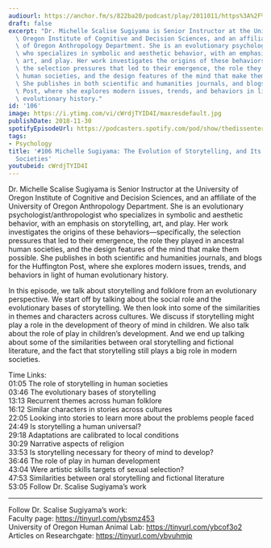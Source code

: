 ```yaml
---
audiourl: https://anchor.fm/s/822ba20/podcast/play/2011011/https%3A%2F%2Fd3ctxlq1ktw2nl.cloudfront.net%2Fproduction%2F2018-11-31%2F7734769-48000-2-3c4fa7440e12b.mp3
draft: false
excerpt: "Dr. Michelle Scalise Sugiyama is Senior Instructor at the University of\
  \ Oregon Institute of Cognitive and Decision Sciences, and an affiliate of the University\
  \ of Oregon Anthropology Department. She is an evolutionary psychologist/anthropologist\
  \ who specializes in symbolic and aesthetic behavior, with an emphasis on storytelling,\
  \ art, and play. Her work investigates the origins of these behaviors\u2014specifically,\
  \ the selection pressures that led to their emergence, the role they played in ancestral\
  \ human societies, and the design features of the mind that make them possible.\
  \ She publishes in both scientific and humanities journals, and blogs for the Huffington\
  \ Post, where she explores modern issues, trends, and behaviors in light of human\
  \ evolutionary history."
id: '106'
image: https://i.ytimg.com/vi/cWrdjTYID4I/maxresdefault.jpg
publishDate: 2018-11-30
spotifyEpisodeUrl: https://podcasters.spotify.com/pod/show/thedissenter/episodes/106-Michelle-Sugiyama-The-Evolution-of-Storytelling--and-Its-Role-in-Human-Societies-e2rse3
tags:
- Psychology
title: '#106 Michelle Sugiyama: The Evolution of Storytelling, and Its Role in Human
  Societies'
youtubeid: cWrdjTYID4I
---
```

<div class="timelinks">

Dr. Michelle Scalise Sugiyama is Senior Instructor at the University of Oregon Institute of Cognitive and Decision Sciences, and an affiliate of the University of Oregon Anthropology Department. She is an evolutionary psychologist/anthropologist who specializes in symbolic and aesthetic behavior, with an emphasis on storytelling, art, and play. Her work investigates the origins of these behaviors—specifically, the selection pressures that led to their emergence, the role they played in ancestral human societies, and the design features of the mind that make them possible. She publishes in both scientific and humanities journals, and blogs for the Huffington Post, where she explores modern issues, trends, and behaviors in light of human evolutionary history.

In this episode, we talk about storytelling and folklore from an evolutionary perspective. We start off by talking about the social role and the evolutionary bases of storytelling. We then look into some of the similarities in themes and characters across cultures. We discuss if storytelling might play a role in the development of theory of mind in children. We also talk about the role of play in children’s development. And we end up talking about some of the similarities between oral storytelling and fictional literature, and the fact that storytelling still plays a big role in modern societies.

Time Links:  
<time>01:05</time> The role of storytelling in human societies  
<time>03:46</time> The evolutionary bases of storytelling                    
<time>13:13</time> Recurrent themes across human folklore            
<time>16:12</time> Similar characters in stories across cultures          
<time>22:05</time> Looking into stories to learn more about the problems people faced           
<time>24:49</time> Is storytelling a human universal?   
<time>29:18</time> Adaptations are calibrated to local conditions  
<time>30:29</time> Narrative aspects of religion  
<time>33:53</time> Is storytelling necessary for theory of mind to develop?    
<time>36:46</time> The role of play in human development  
<time>43:04</time> Were artistic skills targets of sexual selection?  
<time>47:53</time> Similarities between oral storytelling and fictional literature  
<time>53:05</time> Follow Dr. Scalise Sugiyama’s work    

---

Follow Dr. Scalise Sugiyama’s work:  
Faculty page: https://tinyurl.com/ybsmz453  
University of Oregon Human Animal Lab: https://tinyurl.com/ybcof3o2  
Articles on Researchgate: https://tinyurl.com/ybvuhmjp
</div>


